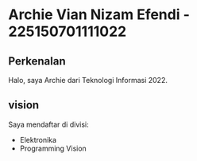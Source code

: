 # Archie Vian Nizam Efendi - 225150701111022
## Perkenalan
Halo, saya Archie dari Teknologi Informasi 2022.
## vision
Saya mendaftar di divisi:
- Elektronika
- Programming Vision
```

